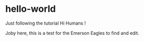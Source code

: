 # hello-world
Just following the tutorial
Hi Humans !

Joby here, this is a test for the Emerson Eagles to find and edit.

